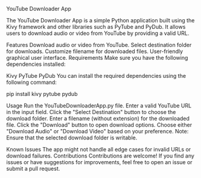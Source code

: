 YouTube Downloader App

The YouTube Downloader App is a simple Python application built using the Kivy framework and other libraries such as PyTube and PyDub.
It allows users to download audio or video from YouTube by providing a valid URL.

Features
      Download audio or video from YouTube.
      Select destination folder for downloads.
      Customize filename for downloaded files.
      User-friendly graphical user interface.
Requirements
Make sure you have the following dependencies installed:

Kivy
PyTube
PyDub
You can install the required dependencies using the following command:

pip install kivy pytube pydub

Usage
        Run the YouTubeDownloaderApp.py file.
        Enter a valid YouTube URL in the input field.
        Click the "Select Destination" button to choose the download folder.
        Enter a filename (without extension) for the downloaded file.
        Click the "Download" button to open download options.
        Choose either "Download Audio" or "Download Video" based on your preference.
        Note: Ensure that the selected download folder is writable.

Known Issues
        The app might not handle all edge cases for invalid URLs or download failures.
Contributions
        Contributions are welcome! If you find any issues or have suggestions for improvements,
        feel free to open an issue or submit a pull request.
